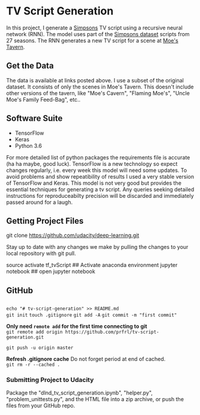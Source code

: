 # TV Script Generation
In this project, I generate a [Simpsons](https://en.wikipedia.org/wiki/The_Simpsons) TV script using a recursive neural network (RNN).  The model uses part of the [Simpsons dataset](https://www.kaggle.com/wcukierski/the-simpsons-by-the-data)  scripts from 27 seasons.  The RNN generates a new TV script for a scene at [Moe's Tavern](https://simpsonswiki.com/wiki/Moe's_Tavern).

## Get the Data
The data is available at links posted above.  I use a subset of the original dataset.  It consists of only the scenes in Moe's Tavern.  This doesn't include other versions of the tavern, like "Moe's Cavern", "Flaming Moe's", "Uncle Moe's Family Feed-Bag", etc..

## Software Suite

* TensorFlow  
* Keras  
* Python 3.6

For more detailed list of python packages the requirements file is accurate (ha ha maybe, good luck). TensorFlow is a new technology so expect changes regularly, i.e. every week this model will need some updates. To avoid problems and show repeatibility of results I used a very stable version of TensorFlow and Keras. This model is not very good but provides the essential techniques for generating a tv script.  Any queries seeking detailed instructions for reproduceabilty precision will be discarded and immediately passed around for a laugh. 

## Getting Project Files

git clone https://github.com/udacity/deep-learning.git


Stay up to date with any changes we make by pulling the changes to your local repository with git pull.

source activate tf_tvScript		## Activate anaconda environment
jupyter notebook				## open jupyter notebook


## GitHub 
##
`echo "# tv-script-generation" >> README.md`  
`git init`
`touch .gitignore`
`git add -A`
`git commit -m "first commit"`

**Only need `remote add` for the first time connecting to git**   
`git remote add origin https://github.com/prfrl/tv-script-generation.git `

`git push -u origin master`

**Refresh .gitignore cache**  Do not forget period at end of cached.  
`git rm -r --cached .`


### Submitting Project to Udacity

Package the "dlnd_tv_script_generation.ipynb", "helper.py", "problem_unittests.py", and the HTML file into a zip archive, or push the files from your GitHub repo.
